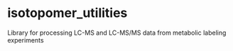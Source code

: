 # isotopomer_utilities
Library for processing LC-MS and LC-MS/MS data from metabolic labeling experiments
